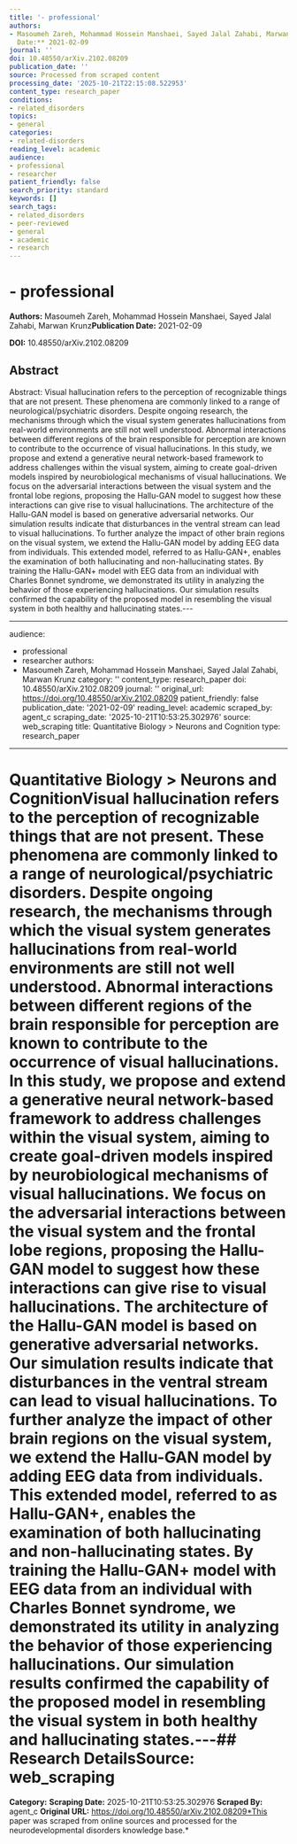 ```yaml
---
title: '- professional'
authors:
- Masoumeh Zareh, Mohammad Hossein Manshaei, Sayed Jalal Zahabi, Marwan Krunz**Publication
  Date:** 2021-02-09
journal: ''
doi: 10.48550/arXiv.2102.08209
publication_date: ''
source: Processed from scraped content
processing_date: '2025-10-21T22:15:08.522953'
content_type: research_paper
conditions:
- related_disorders
topics:
- general
categories:
- related-disorders
reading_level: academic
audience:
- professional
- researcher
patient_friendly: false
search_priority: standard
keywords: []
search_tags:
- related_disorders
- peer-reviewed
- general
- academic
- research
---
```


# - professional

**Authors:** Masoumeh Zareh, Mohammad Hossein Manshaei, Sayed Jalal Zahabi, Marwan Krunz**Publication Date:** 2021-02-09

**DOI:** 10.48550/arXiv.2102.08209

## Abstract

Abstract:
Visual hallucination refers to the perception of recognizable things that are not present. These phenomena are commonly linked to a range of neurological/psychiatric disorders. Despite ongoing research, the mechanisms through which the visual system generates hallucinations from real-world environments are still not well understood. Abnormal interactions between different regions of the brain responsible for perception are known to contribute to the occurrence of visual hallucinations. In this study, we propose and extend a generative neural network-based framework to address challenges within the visual system, aiming to create goal-driven models inspired by neurobiological mechanisms of visual hallucinations. We focus on the adversarial interactions between the visual system and the frontal lobe regions, proposing the Hallu-GAN model to suggest how these interactions can give rise to visual hallucinations. The architecture of the Hallu-GAN model is based on generative adversarial networks. Our simulation results indicate that disturbances in the ventral stream can lead to visual hallucinations. To further analyze the impact of other brain regions on the visual system, we extend the Hallu-GAN model by adding EEG data from individuals. This extended model, referred to as Hallu-GAN+, enables the examination of both hallucinating and non-hallucinating states. By training the Hallu-GAN+ model with EEG data from an individual with Charles Bonnet syndrome, we demonstrated its utility in analyzing the behavior of those experiencing hallucinations. Our simulation results confirmed the capability of the proposed model in resembling the visual system in both healthy and hallucinating states.---

---
audience:
- professional
- researcher
authors:
- Masoumeh Zareh, Mohammad Hossein Manshaei, Sayed Jalal Zahabi, Marwan Krunz
category: ''
content_type: research_paper
doi: 10.48550/arXiv.2102.08209
journal: ''
original_url: https://doi.org/10.48550/arXiv.2102.08209
patient_friendly: false
publication_date: '2021-02-09'
reading_level: academic
scraped_by: agent_c
scraping_date: '2025-10-21T10:53:25.302976'
source: web_scraping
title: Quantitative Biology > Neurons and Cognition
type: research_paper
---
# Quantitative Biology > Neurons and CognitionVisual hallucination refers to the perception of recognizable things that are not present. These phenomena are commonly linked to a range of neurological/psychiatric disorders. Despite ongoing research, the mechanisms through which the visual system generates hallucinations from real-world environments are still not well understood. Abnormal interactions between different regions of the brain responsible for perception are known to contribute to the occurrence of visual hallucinations. In this study, we propose and extend a generative neural network-based framework to address challenges within the visual system, aiming to create goal-driven models inspired by neurobiological mechanisms of visual hallucinations. We focus on the adversarial interactions between the visual system and the frontal lobe regions, proposing the Hallu-GAN model to suggest how these interactions can give rise to visual hallucinations. The architecture of the Hallu-GAN model is based on generative adversarial networks. Our simulation results indicate that disturbances in the ventral stream can lead to visual hallucinations. To further analyze the impact of other brain regions on the visual system, we extend the Hallu-GAN model by adding EEG data from individuals. This extended model, referred to as Hallu-GAN+, enables the examination of both hallucinating and non-hallucinating states. By training the Hallu-GAN+ model with EEG data from an individual with Charles Bonnet syndrome, we demonstrated its utility in analyzing the behavior of those experiencing hallucinations. Our simulation results confirmed the capability of the proposed model in resembling the visual system in both healthy and hallucinating states.---## Research Details**Source:** web_scraping
**Category:**
**Scraping Date:** 2025-10-21T10:53:25.302976
**Scraped By:** agent_c
**Original URL:** https://doi.org/10.48550/arXiv.2102.08209*This paper was scraped from online sources and processed for the neurodevelopmental disorders knowledge base.*